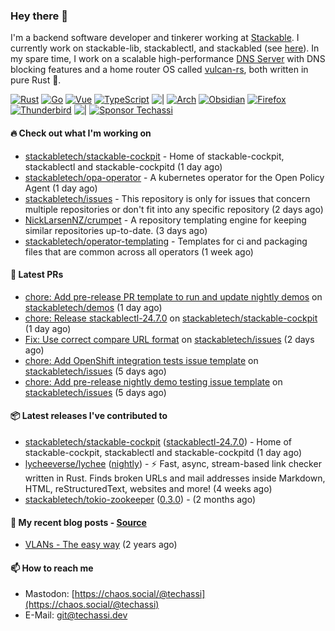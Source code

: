 ### Hey there 👋

I'm a backend software developer and tinkerer working at [Stackable][stackable]. I currently work on
stackable-lib, stackablectl, and stackabled (see [here][stackable-work]). In my spare time, I work on
a scalable high-performance [DNS Server][portal] with DNS blocking features and a home router OS
called [vulcan-rs][vulcan], both written in pure Rust 🦀.

[stackable-work]: https://github.com/stackabletech/stackable
[stackable]: https://github.com/stackabletech
[portal]: https://github.com/portal-rs/portal
[vulcan]: https://github.com/vulcan-rs

[![Rust](https://img.shields.io/badge/-Rust-141414?style=flat&logo=rust&logoColor=%23f97f39)](https://www.rust-lang.org/)
[![Go](https://img.shields.io/badge/-Go-141414?style=flat&logo=go&logoColor=%23f97f39)](https://go.dev/)
[![Vue](https://img.shields.io/badge/-Vue-141414?style=flat&logo=vuedotjs&logoColor=%23f97f39)](https://vuejs.org/)
[![TypeScript](https://img.shields.io/badge/-TypeScript-141414?style=flat&logo=typescript&logoColor=%23f97f39)](https://www.typescriptlang.org/)
![|](https://img.shields.io/badge/-%7C-141414?style=flat&logoColor=%23f97f39)
[![Arch](https://img.shields.io/badge/-Arch-141414?style=flat&logo=archlinux&logoColor=%23f97f39)](https://archlinux.org/)
[![Obsidian](https://img.shields.io/badge/-Obsidian-141414?style=flat&logo=obsidian&logoColor=%23f97f39)](https://obsidian.md/)
[![Firefox](https://img.shields.io/badge/-Firefox-141414?style=flat&logo=firefox&logoColor=%23f97f39)](https://www.mozilla.org/en-US/firefox/new/)
[![Thunderbird](https://img.shields.io/badge/-Thunderbird-141414?style=flat&logo=thunderbird&logoColor=%23f97f39)](https://www.thunderbird.net/en-US/)
![|](https://img.shields.io/badge/-%7C-141414?style=flat&logoColor=%23f97f39)
[![Sponsor Techassi](https://img.shields.io/badge/-Sponsor-141414?style=flat&logo=github&logoColor=%23f97f39)](https://github.com/sponsors/Techassi)

#### 🔥 Check out what I'm working on


- [stackabletech/stackable-cockpit](https://github.com/stackabletech/stackable-cockpit) - Home of stackable-cockpit, stackablectl and stackable-cockpitd (1 day ago)
- [stackabletech/opa-operator](https://github.com/stackabletech/opa-operator) - A kubernetes operator for the Open Policy Agent (1 day ago)
- [stackabletech/issues](https://github.com/stackabletech/issues) - This repository is only for issues that concern multiple repositories or don&#39;t fit into any specific repository (2 days ago)
- [NickLarsenNZ/crumpet](https://github.com/NickLarsenNZ/crumpet) - A repository templating engine for keeping similar repositories up-to-date. (3 days ago)
- [stackabletech/operator-templating](https://github.com/stackabletech/operator-templating) - Templates for ci and packaging files that are common across all operators (1 week ago)

#### 🧪 Latest PRs


- [chore: Add pre-release PR template to run and update nightly demos](https://github.com/stackabletech/demos/pull/64) on [stackabletech/demos](https://github.com/stackabletech/demos) (1 day ago)
- [chore: Release stackablectl-24.7.0](https://github.com/stackabletech/stackable-cockpit/pull/309) on [stackabletech/stackable-cockpit](https://github.com/stackabletech/stackable-cockpit) (1 day ago)
- [Fix: Use correct compare URL format](https://github.com/stackabletech/issues/pull/612) on [stackabletech/issues](https://github.com/stackabletech/issues) (2 days ago)
- [chore: Add OpenShift integration tests issue template](https://github.com/stackabletech/issues/pull/610) on [stackabletech/issues](https://github.com/stackabletech/issues) (5 days ago)
- [chore: Add pre-release nightly demo testing issue template](https://github.com/stackabletech/issues/pull/609) on [stackabletech/issues](https://github.com/stackabletech/issues) (5 days ago)

#### 📦 Latest releases I've contributed to


- [stackabletech/stackable-cockpit](https://github.com/stackabletech/stackable-cockpit/releases/tag/stackablectl-24.7.0) ([stackablectl-24.7.0](https://github.com/stackabletech/stackable-cockpit/releases/tag/stackablectl-24.7.0)) - Home of stackable-cockpit, stackablectl and stackable-cockpitd (1 day ago)
- [lycheeverse/lychee](https://github.com/lycheeverse/lychee/releases/tag/nightly) ([nightly](https://github.com/lycheeverse/lychee/releases/tag/nightly)) - ⚡ Fast, async, stream-based link checker written in Rust. Finds broken URLs and mail addresses inside Markdown, HTML, reStructuredText, websites and more! (4 weeks ago)
- [stackabletech/tokio-zookeeper](https://github.com/stackabletech/tokio-zookeeper/releases/tag/0.3.0) ([0.3.0](https://github.com/stackabletech/tokio-zookeeper/releases/tag/0.3.0)) -  (2 months ago)

#### 📜 My recent blog posts - [Source](https://github.com/Techassi/page)


- [VLANs - The easy way](https://techassi.dev/posts/vlans-the-easy-way/) (2 years ago)

#### 📫 How to reach me

- Mastodon: [https://chaos.social/@techassi](https://chaos.social/@techassi)
- E-Mail: git@techassi.dev
